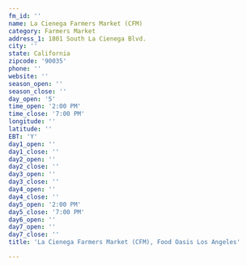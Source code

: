 ```yaml
---
fm_id: ''
name: La Cienega Farmers Market (CFM)
category: Farmers Market
address_1: 1801 South La Cienega Blvd.
city: ''
state: California
zipcode: '90035'
phone: ''
website: ''
season_open: ''
season_close: ''
day_open: '5'
time_open: '2:00 PM'
time_close: '7:00 PM'
longitude: ''
latitude: ''
EBT: 'Y'
day1_open: ''
day1_close: ''
day2_open: ''
day2_close: ''
day3_open: ''
day3_close: ''
day4_open: ''
day4_close: ''
day5_open: '2:00 PM'
day5_close: '7:00 PM'
day6_open: ''
day7_open: ''
day7_close: ''
title: 'La Cienega Farmers Market (CFM), Food Oasis Los Angeles'

---
```


